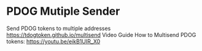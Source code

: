 # PDOG Mutiple Sender
Send PDOG tokens to multiple addresses
https://tdogtoken.github.io/multisend
Video Guide How to Multisend PDOG tokens: https://youtu.be/eikB1UIR_X0
